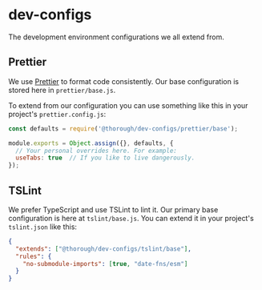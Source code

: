# dev-configs

The development environment configurations we all extend from.

## Prettier

We use [Prettier](https://github.com/prettier/prettier) to format code consistently. Our base configuration is stored here in `prettier/base.js`.

To extend from our configuration you can use something like this in your project's `prettier.config.js`:

```js
const defaults = require('@thorough/dev-configs/prettier/base');

module.exports = Object.assign({}, defaults, {
  // Your personal overrides here. For example:
  useTabs: true  // If you like to live dangerously.
});
```

## TSLint

We prefer TypeScript and use TSLint to lint it. Our primary base configuration is here at `tslint/base.js`. You can extend it in your project's `tslint.json` like this:

```json
{
  "extends": ["@thorough/dev-configs/tslint/base"],
  "rules": {
    "no-submodule-imports": [true, "date-fns/esm"]
  }
}
```
